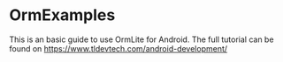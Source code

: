 # OrmExamples
This is an basic guide to use OrmLite for Android. The full tutorial can be found on https://www.tldevtech.com/android-development/
